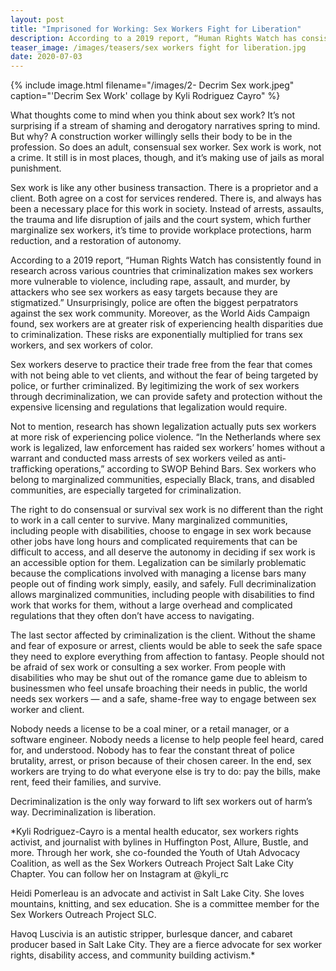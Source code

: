 ```yaml
---
layout: post
title: "Imprisoned for Working: Sex Workers Fight for Liberation"
description: According to a 2019 report, “Human Rights Watch has consistently found in research across various countries that criminalization makes sex workers more vulnerable to violence, including rape, assault, and murder, by attackers who see sex workers as easy targets because they are stigmatized.” Unsurprisingly, police are often the biggest perpatrators against the sex work community. Moreover, as the World Aids Campaign found, sex workers are at greater risk of experiencing health disparities due to criminalization. These risks are exponentially multiplied for trans sex workers, and sex workers of color.
teaser_image: /images/teasers/sex workers fight for liberation.jpg
date: 2020-07-03
---
```


{% include image.html
  filename="/images/2- Decrim Sex work.jpeg"
  caption="'Decrim Sex Work' collage by Kyli Rodriguez Cayro"
%}

What thoughts come to mind when you think about sex work? It’s not surprising if a stream of shaming and derogatory narratives spring to mind. But why? A construction worker willingly sells their body to be in the profession. So does an adult, consensual sex worker. Sex work is work, not a crime. It still is in most places, though, and it’s making use of jails as moral punishment.

Sex work is like any other business transaction. There is a proprietor and a client. Both agree on a cost for services rendered. There is, and always has been a necessary place for this work in society. Instead of arrests, assaults, the trauma and life disruption of jails and the court system, which further marginalize sex workers, it’s time to provide workplace protections, harm reduction, and a restoration of autonomy.

According to a 2019 report, “Human Rights Watch has consistently found in research across various countries that criminalization makes sex workers more vulnerable to violence, including rape, assault, and murder, by attackers who see sex workers as easy targets because they are stigmatized.” Unsurprisingly, police are often the biggest perpatrators against the sex work community. Moreover, as the World Aids Campaign found, sex workers are at greater risk of experiencing health disparities due to criminalization. These risks are exponentially multiplied for trans sex workers, and sex workers of color.

Sex workers deserve to practice their trade free from the fear that comes with not being able to vet clients, and without the fear of being targeted by police, or further criminalized. By legitimizing the work of sex workers through decriminalization, we can provide safety and protection without the expensive licensing and regulations that legalization would require.

Not to mention, research has shown legalization actually puts sex workers at more risk of experiencing police violence. “In the Netherlands where sex work is legalized, law enforcement has raided sex workers’ homes without a warrant and conducted mass arrests of sex workers veiled as anti-trafficking operations,” according to SWOP Behind Bars. Sex workers who belong to marginalized communities, especially Black, trans, and disabled communities, are especially targeted for criminalization.

The right to do consensual or survival sex work is no different than the right to work in a call center to survive. Many marginalized communities, including people with disabilities, choose to engage in sex work because other jobs have long hours and complicated requirements that can be difficult to access, and all deserve the autonomy in deciding if sex work is an accessible option for them. Legalization can be similarly problematic because the complications involved with managing a license bars many people out of finding work simply, easily, and safely. Full decriminalization allows marginalized communities, including people with disabilities to find work that works for them, without a large overhead and complicated regulations that they often don’t have access to navigating.

The last sector affected by criminalization is the client. Without the shame and fear of exposure or arrest, clients would be able to seek the safe space they need to explore everything from affection to fantasy. People should not be afraid of sex work or consulting a sex worker. From people with disabilities who may be shut out of the romance game due to ableism to businessmen who feel unsafe broaching their needs in public, the world needs sex workers — and a safe, shame-free way to engage between sex worker and client.

Nobody needs a license to be a coal miner, or a retail manager, or a software engineer. Nobody needs a license to help people feel heard, cared for, and understood. Nobody has to fear the constant threat of police brutality, arrest, or prison because of their chosen career. In the end, sex workers are trying to do what everyone else is try to do: pay the bills, make rent, feed their families, and survive.

Decriminalization is the only way forward to lift sex workers out of harm’s way. Decriminalization is liberation.

*Kyli Rodriguez-Cayro is a mental health educator, sex workers rights activist, and journalist with bylines in Huffington Post, Allure, Bustle, and more. Through her work, she co-founded the Youth of Utah Advocacy Coalition, as well as the Sex Workers Outreach Project Salt Lake City Chapter. You can follow her on Instagram at @kyli_rc

Heidi Pomerleau is an advocate and activist in Salt Lake City. She loves mountains, knitting, and sex education. She is a committee member for the Sex Workers Outreach Project SLC.

Havoq Luscivia is an autistic stripper, burlesque dancer, and cabaret producer based in Salt Lake City. They are a fierce advocate for sex worker rights, disability access, and community building activism.*
